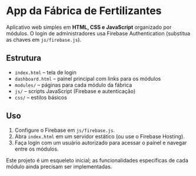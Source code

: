 # App da Fábrica de Fertilizantes

Aplicativo web simples em **HTML, CSS e JavaScript** organizado por módulos. O login de administradores usa Firebase Authentication (substitua as chaves em `js/firebase.js`).

## Estrutura
- `index.html` – tela de login
- `dashboard.html` – painel principal com links para os módulos
- `modules/` – páginas para cada módulo da fábrica
- `js/` – scripts JavaScript (Firebase e autenticação)
- `css/` – estilos básicos

## Uso
1. Configure o Firebase em `js/firebase.js`.
2. Abra `index.html` em um servidor estático (ou use o Firebase Hosting).
3. Faça login com um usuário autorizado para acessar o painel e navegar entre os módulos.

Este projeto é um esqueleto inicial; as funcionalidades específicas de cada módulo ainda precisam ser implementadas.
